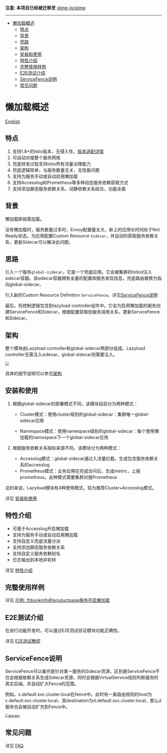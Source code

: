 **注意: 本项目已经被迁移至** [slime-io/slime](https://github.com/slime-io/slime/tree/master/staging/src/slime.io/slime/modules/lazyload)

---

- [懒加载概述](#懒加载概述)
  - [特点](#特点)
  - [背景](#背景)
  - [思路](#思路)
  - [架构](#架构)
  - [安装和使用](#安装和使用)
  - [特性介绍](#特性介绍)
  - [完整使用样例](#完整使用样例)
  - [E2E测试介绍](#e2e测试介绍)
  - [ServiceFence说明](#servicefence说明)
  - [常见问题](#常见问题)


# 懒加载概述

[English](./README.md)

## 特点

1. 支持1.8+的Istio版本，无侵入性，[版本适配详情](https://github.com/slime-io/lazyload/issues/26)
2. 可自动对接整个服务网格
3. 兜底转发过程支持Istio所有流量治理能力
4. 兜底逻辑简单，与服务数量无关，无性能问题
5. 支持为服务手动或自动启用懒加载
6. 支持Accesslog和Prometheus等多种动态服务依赖获取方式
7. 支持添加静态服务依赖关系，动静依赖关系结合，功能全面





## 背景

懒加载即按需加载。

没有懒加载时，服务数量过多时，Envoy配置量太大，新上的应用长时间处于Not Ready状态。为应用配置Custom Resource `Sidecar`，并自动的获取服务依赖关系，更新Sidecar可以解决此问题。



## 思路

引入一个服务`global-sidecar`，它是一个兜底应用。它会被集群的Istiod注入sidecar容器。该sidecar容器拥有全量的配置和服务发现信息。兜底路由替换为指向global-sidecar。

引入新的Custom Resource Definition `ServiceFence`。详见[ServiceFence说明](#ServiceFence说明)

最后，将控制逻辑包含到lazyload controller组件中。它会为启用懒加载的服务创建ServiceFence和Sidecar，根据配置获取到服务调用关系，更新ServiceFence和Sidecar。



## 架构

整个模块由Lazyload controller和global-sidecar两部分组成。Lazyload controller无需注入sidecar，global-sidecar则需要注入。

<img src="./media/lazyload-architecture-20211222_zh.png" style="zoom:80%;" />



具体的细节说明可以参见[架构](./lazyload_tutorials_zh.md#%E6%9E%B6%E6%9E%84)



## 安装和使用

1. 根据global-sidecar的部署模式不同，该模块目前分为两种模式：

   - Cluster模式：使用cluster级别的global-sidecar：集群唯一global-sidecar应用

   - Namespace模式：使用namespace级别的global-sidecar：每个使用懒加载的namespace下一个global-sidecar应用

2. 根据服务依赖关系指标来源不同，该模块分为两种模式：

   - Accesslog模式：global-sidecar通过入流量拦截，生成包含服务依赖关系的accesslog
   - Prometheus模式：业务应用在完成访问后，生成metric，上报prometheus。此种模式需要集群对接Prometheus

总的来说，Lazyload模块有4种使用模式，较为推荐Cluster+Accesslog模式。

详见 [安装和使用](./lazyload_tutorials_zh.md#%E5%AE%89%E8%A3%85%E5%92%8C%E4%BD%BF%E7%94%A8)



## 特性介绍

- 可基于Accesslog开启懒加载
- 支持为服务手动或自动启用懒加载
- 支持自定义兜底流量分派
- 支持添加静态服务依赖关系
- 支持自定义服务依赖别名
- 日志输出到本地并轮转

详见 [特性介绍](./lazyload_tutorials_zh.md#%E7%89%B9%E6%80%A7%E4%BB%8B%E7%BB%8D)



## 完整使用样例

详见 [示例: 为bookinfo的productpage服务开启懒加载](./lazyload_tutorials_zh.md#%E7%A4%BA%E4%BE%8B)



## E2E测试介绍

在进行功能开发时，可以通过E2E测试验证模块功能正确性。

详见 [E2E测试教程](https://github.com/slime-io/slime/blob/master/doc/zh/slime_e2e_test_zh.md)



## ServiceFence说明

ServiceFence可以看作是针对某一服务的Sidecar资源，区别是ServiceFence不仅会根据依赖关系生成Sidecar资源，同时会根据VirtualService规则判断服务的真实后端，并自动扩大Fence的范围。

例如，c.default.svc.cluster.local在fence中。此时有一条路由规则的host为c.default.svc.cluster.local，其destinatoin为d.default.svc.cluster.local，那么d服务也会被自动扩充到Fence中。

<img src="./media/ll.png" alt="服务围栏" style="zoom: 67%;" />



## 常见问题

详见 [FAQ](./lazyload_tutorials_zh.md#FAQ)

